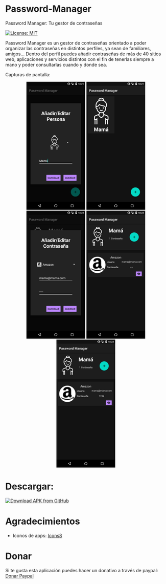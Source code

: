 # Password-Manager
Password Manager: Tu gestor de contraseñas

[![License: MIT](https://img.shields.io/badge/License-MIT-yellow.svg)](https://opensource.org/licenses/MIT)

Password Manager es un gestor de contraseñas orientado a poder organizar las contraseñas en distintos perfiles, ya sean de familiares, amigos...
Dentro del perfil puedes añadir contraseñas de más de 40 sitios web, aplicaciones y servicios distintos con el fin de tenerlas siempre a mano y poder consultarlas cuando y donde sea.

Capturas de pantalla:

<p align="center">
  <img src="https://github.com/evivar/Password-Manager/blob/master/images/1.png" height="400">
  <img src="https://github.com/evivar/Password-Manager/blob/master/images/2.png" height="400">
  <img src="https://github.com/evivar/Password-Manager/blob/master/images/3.png" height="400">
  <img src="https://github.com/evivar/Password-Manager/blob/master/images/4.png" height="400">
  <img src="https://github.com/evivar/Password-Manager/blob/master/images/5.png" height="400">
</p>


# Descargar: 
[<img src="https://user-images.githubusercontent.com/663460/26973090-f8fdc986-4d14-11e7-995a-e7c5e79ed925.png" alt="Download APK from GitHub" height="80">](https://github.com/evivar/Password-Manager/releases/tag/1.0)


# Agradecimientos
- Iconos de apps: [Icons8](https://icons8.com/)

# Donar
Si te gusta esta aplicación puedes hacer un donativo a través de paypal:
[Donar Paypal](paypal.me/sycoraxsftw)

